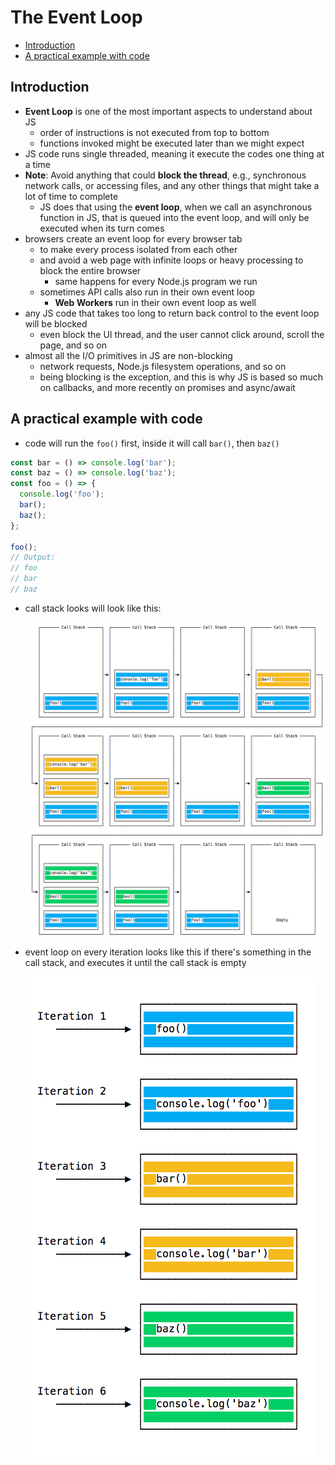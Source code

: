 # The Event Loop

- [Introduction](#introduction)
- [A practical example with code](#a-practical-example-with-code)


## Introduction

- **Event Loop** is one of the most important aspects to understand about JS
  - order of instructions is not executed from top to bottom
  - functions invoked might be executed later than we might expect
- JS code runs single threaded, meaning it execute the codes one thing at a time
- **Note**: Avoid anything that could **block the thread**, e.g., synchronous network calls, or accessing files, and any other things that might take a lot of time to complete
  - JS does that using the **event loop**, when we call an asynchronous function in JS, that is queued into the event loop, and will only be executed when its turn comes
- browsers create an event loop for every browser tab
  - to make every process isolated from each other
  - and avoid a web page with infinite loops or heavy processing to block the entire browser
    - same happens for every Node.js program we run
  - sometimes API calls also run in their own event loop
    - **Web Workers** run in their own event loop as well
- any JS code that takes too long to return back control to the event loop will be blocked
  - even block the UI thread, and the user cannot click around, scroll the page, and so on
- almost all the I/O primitives in JS are non-blocking
  - network requests, Node.js filesystem operations, and so on
  - being blocking is the exception, and this is why JS is based so much on callbacks, and more recently on promises and async/await


## A practical example with code

- code will run the `foo()`  first, inside it will call `bar()`, then `baz()`

```js
const bar = () => console.log('bar');
const baz = () => console.log('baz');
const foo = () => {
  console.log('foo');
  bar();
  baz();
};

foo();
// Output:
// foo
// bar
// baz
```

- call stack looks will look like this:

  ![Call Stack](./img/call-stack-first-example.png "Call Stack")

- event loop on every iteration looks like this if there's something in the call stack, and executes it until the call stack is empty

  ![Execution Order](./img/execution-order-first-example.png "Execution Order")
